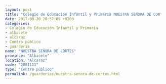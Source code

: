 ```yaml
---
layout: post
title: "Colegio de Educación Infantil y Primaria NUESTRA SEÑORA DE CORTES"
date: 2017-09-20 20:57:05 +0200
categories:
- Colegio de Educación Infantil y Primaria
- albacete
- alcaraz
- Centro público
- guarderia
name: "NUESTRA SEÑORA DE CORTES"
province: "Albacete"
location: "Alcaraz"
code: "2001111"
type: "Centro público"
permalink: /guarderias/nuestra-senora-de-cortes.html
---
```

